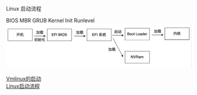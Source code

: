 Linux 启动流程

BIOS
MBR
GRUB
Kernel
Init
Runlevel
![osbootflow](images/OSBootFlow.png)

[Vmlinux的启动](https://xydong.gitee.io/seedx/post/linux/before_start_kernel/)  
[Linux启动流程](https://www.binss.me/blog/boot-process-of-linux/)  

